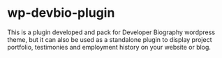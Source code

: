 # wp-devbio-plugin
This is a plugin developed and pack for Developer Biography wordpress theme, but it can also be used as a standalone plugin to display project portfolio, testimonies and employment history on your website or blog.
